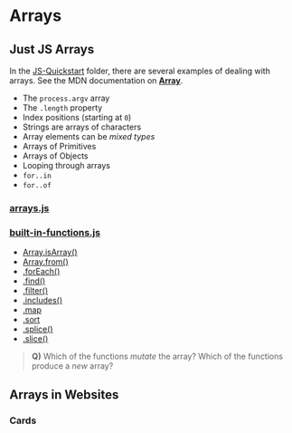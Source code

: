 # Arrays

## Just JS Arrays

In the [JS-Quickstart](./JS-Quickstart) folder, there are several examples of dealing with arrays. See the MDN documentation on [**Array**](https://developer.mozilla.org/en-US/docs/Web/JavaScript/Reference/Global_Objects/Array).

- The `process.argv` array
- The `.length` property
- Index positions (starting at `0`)
- Strings are arrays of characters
- Array elements can be *mixed types*
- Arrays of Primitives
- Arrays of Objects
- Looping through arrays
- `for..in`
- `for..of`

### [arrays.js](./JS-Quickstart/arrays.js)


### [built-in-functions.js](./JS-Quickstart/built-in-functions.js)

- [Array.isArray()](https://developer.mozilla.org/en-US/docs/Web/JavaScript/Reference/Global_Objects/Array/isArray)
- [Array.from()](https://developer.mozilla.org/en-US/docs/Web/JavaScript/Reference/Global_Objects/Array/from)
- [.forEach()](https://developer.mozilla.org/en-US/docs/Web/JavaScript/Reference/Global_Objects/Array/forEach)
- [.find()](https://developer.mozilla.org/en-US/docs/Web/JavaScript/Reference/Global_Objects/Array/find)
- [.filter()](https://developer.mozilla.org/en-US/docs/Web/JavaScript/Reference/Global_Objects/Array/filter)
- [.includes()](https://developer.mozilla.org/en-US/docs/Web/JavaScript/Reference/Global_Objects/Array/includes)
- [.map](https://developer.mozilla.org/en-US/docs/Web/JavaScript/Reference/Global_Objects/Array/map)
- [.sort](https://developer.mozilla.org/en-US/docs/Web/JavaScript/Reference/Global_Objects/Array/sort)
- [.splice()](https://developer.mozilla.org/en-US/docs/Web/JavaScript/Reference/Global_Objects/Array/splice)
- [.slice()](https://developer.mozilla.org/en-US/docs/Web/JavaScript/Reference/Global_Objects/Array/slice)

> **Q)** Which of the functions *mutate* the array? Which of the functions produce a *new* array?

## Arrays in Websites

### Cards
